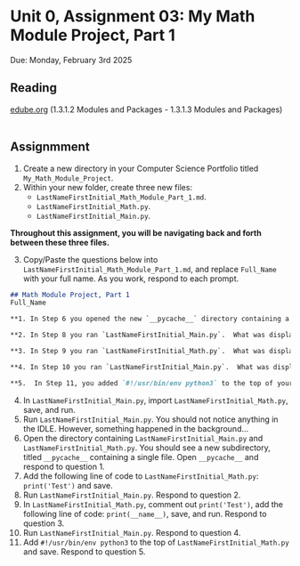 # Unit 0, Assignment 03: My Math Module Project, Part 1
Due: Monday, February 3rd 2025

## Reading
[edube.org](edube.org) (1.3.1.2 Modules and Packages - 1.3.1.3 Modules and Packages)<br><br>

## Assignmment
1. Create a new directory in your Computer Science Portfolio titled `My_Math_Module_Project`.
2. Within your new folder, create three new files:
    * `LastNameFirstInitial_Math_Module_Part_1.md`.
    * `LastNameFirstInitial_Math.py`. 
    * `LastNameFirstInitial_Main.py`.

**Throughout this assignment, you will be navigating back and forth between these three files.**

3. Copy/Paste the questions below into `LastNameFirstInitial_Math_Module_Part_1.md`, and replace `Full_Name` with your full name.  As you work, respond to each prompt.

```markdown
## Math Module Project, Part 1
Full_Name

**1. In Step 6 you opened the new `__pycache__` directory containing a single file.  The file itself is not read-able by humans, but it has a purpose.  What is the name of the file in `__pycache__` and what is its purpose?**

**2. In Step 8 you ran `LastNameFirstInitial_Main.py`.  What was displayed, and why was it displayed even though `LastNameFirstInitial_Main.py` did not have any print statements?  In general, how do module entities behave upon import?**

**3. In Step 9 you ran `LastNameFirstInitial_Math.py`.  What was displayed?  In general, when **any Python script is run directly**, what will the value of `__name__` be set to?**

**4. In Step 10 you ran `LastNameFirstInitial_Main.py`.  What was displayed?  In general, when **a module is imported** is run directly, what will the value of `__name__` be set to?**

**5.  In Step 11, you added `#!/usr/bin/env python3` to the top of your module file.  What is this line of code called? What is its purpose?
```

4. In `LastNameFirstInitial_Main.py`, import `LastNameFirstInitial_Math.py`, save, and run.
5. Run `LastNameFirstInitial_Main.py`.  You should not notice anything in the IDLE.  However, something happened in the background...  
6. Open the directory containing `LastNameFirstInitial_Main.py` and `LastNameFirstInitial_Math.py`.  You should see a new subdirectory, titled `__pycache__` containing a single file.  Open `__pycache__` and respond to question 1.
7. Add the following line of code to `LastNameFirstInitial_Math.py`: `print('Test')` and save.
8. Run `LastNameFirstInitial_Main.py`.  Respond to question 2.
9. In `LastNameFirstInitial_Math.py`, comment out `print('Test')`, add the following line of code: `print(__name__)`, save, and run.  Respond to question 3.
10. Run `LastNameFirstInitial_Main.py`.  Respond to question 4.
11. Add `#!/usr/bin/env python3` to the top of `LastNameFirstInitial_Math.py` and save.  Respond to question 5.
